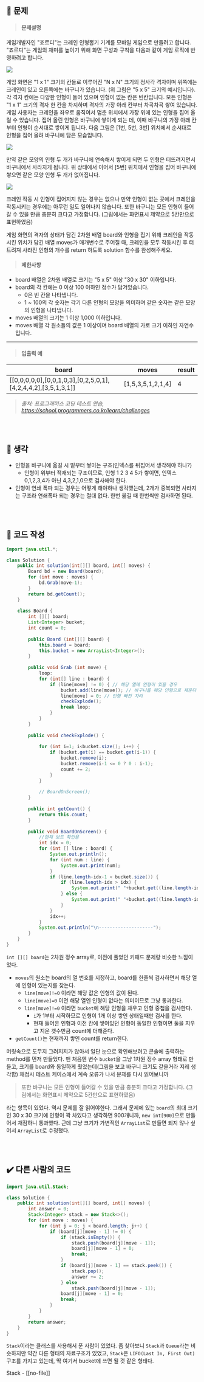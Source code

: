 ## 🚩 문제
><h4>문제설명</h4>
>
게임개발자인 "죠르디"는 크레인 인형뽑기 기계를 모바일 게임으로 만들려고 합니다.
"죠르디"는 게임의 재미를 높이기 위해 화면 구성과 규칙을 다음과 같이 게임 로직에 반영하려고 합니다.
>
![](https://velog.velcdn.com/images/kimbad1992/post/11ac56d9-fd47-4d33-ae66-0219d2deee53/image.png)
>
>
게임 화면은 "1 x 1" 크기의 칸들로 이루어진 "N x N" 크기의 정사각 격자이며 위쪽에는 크레인이 있고 오른쪽에는 바구니가 있습니다. (위 그림은 "5 x 5" 크기의 예시입니다). 각 격자 칸에는 다양한 인형이 들어 있으며 인형이 없는 칸은 빈칸입니다. 모든 인형은 "1 x 1" 크기의 격자 한 칸을 차지하며 격자의 가장 아래 칸부터 차곡차곡 쌓여 있습니다. 게임 사용자는 크레인을 좌우로 움직여서 멈춘 위치에서 가장 위에 있는 인형을 집어 올릴 수 있습니다. 집어 올린 인형은 바구니에 쌓이게 되는 데, 이때 바구니의 가장 아래 칸부터 인형이 순서대로 쌓이게 됩니다. 다음 그림은 [1번, 5번, 3번] 위치에서 순서대로 인형을 집어 올려 바구니에 담은 모습입니다.
>
![](https://velog.velcdn.com/images/kimbad1992/post/feee7640-8f88-4df8-abec-af40232b580d/image.png)
>
만약 같은 모양의 인형 두 개가 바구니에 연속해서 쌓이게 되면 두 인형은 터뜨려지면서 바구니에서 사라지게 됩니다. 위 상태에서 이어서 [5번] 위치에서 인형을 집어 바구니에 쌓으면 같은 모양 인형 두 개가 없어집니다.
>
![](https://velog.velcdn.com/images/kimbad1992/post/7aa38e34-8b03-46c6-a19c-8e585dc6c70f/image.gif)
>
크레인 작동 시 인형이 집어지지 않는 경우는 없으나 만약 인형이 없는 곳에서 크레인을 작동시키는 경우에는 아무런 일도 일어나지 않습니다. 또한 바구니는 모든 인형이 들어갈 수 있을 만큼 충분히 크다고 가정합니다. (그림에서는 화면표시 제약으로 5칸만으로 표현하였음)
>
게임 화면의 격자의 상태가 담긴 2차원 배열 board와 인형을 집기 위해 크레인을 작동시킨 위치가 담긴 배열 moves가 매개변수로 주어질 때, 크레인을 모두 작동시킨 후 터트려져 사라진 인형의 개수를 return 하도록 solution 함수를 완성해주세요.
>
><h4>제한사항</h4>
>
* board 배열은 2차원 배열로 크기는 "5 x 5" 이상 "30 x 30" 이하입니다.
* board의 각 칸에는 0 이상 100 이하인 정수가 담겨있습니다.
  - 0은 빈 칸을 나타냅니다.
  - 1 ~ 100의 각 숫자는 각기 다른 인형의 모양을 의미하며 같은 숫자는 같은 모양의 인형을 나타냅니다.
* moves 배열의 크기는 1 이상 1,000 이하입니다.
* moves 배열 각 원소들의 값은 1 이상이며 board 배열의 가로 크기 이하인 자연수입니다.
>
----
><h4>입출력 예</h4>
>
|**board**|**moves**|**result**|
|---|---|---|
|[[0,0,0,0,0],[0,0,1,0,3],[0,2,5,0,1],[4,2,4,4,2],[3,5,1,3,1]]|[1,5,3,5,1,2,1,4]|4|
>
>_출처: 프로그래머스 코딩 테스트 연습, https://school.programmers.co.kr/learn/challenges_

<br>
<br>

## 🌌 생각

 * 인형을 바구니에 옮길 시 밑부터 쌓이는 구조(인덱스를 뒤집어서 생각해야 하나?)
   - 인형이 위부터 적재되는 구조이므로,
   인형 1 2 3 4 5가 쌓이면, 인덱스 0,1,2,3,4가 아닌 4,3,2,1,0으로 검사해야 한다.
 * 인형이 연쇄 폭파 되는 경우는 어떻게 해야하나 생각했는데, 
 2개가 중복되면 사라지는 구조라 연쇄폭파 되는 경우는 절대 없다.
 한번 옮길 때 한번씩만 검사하면 된다.
 <br>
 <br>
 
## 📝 코드 작성

```java
import java.util.*;

class Solution {
    public int solution(int[][] board, int[] moves) {
        Board bd = new Board(board);
        for (int move : moves) {
            bd.Grab(move-1);
        }
        return bd.getCount();
    }
    
    class Board {
        int [][] board;
        List<Integer> bucket;
        int count = 0;
        
        public Board (int[][] board) {
            this.board = board;
            this.bucket = new ArrayList<Integer>();
        }
        
        public void Grab (int move) {
            loop:
            for (int[] line : board) {
                if (line[move] != 0) { // 해당 열에 인형이 있을 경우
                    bucket.add(line[move]); // 바구니를 해당 인형으로 채운다
                    line[move] = 0; // 인형 빠진 자리
                    checkExplode();
                    break loop;
                }    
            }
        }
        
        public void checkExplode() {
            
            for (int i=1; i<bucket.size(); i++) {
                if (bucket.get(i) == bucket.get(i-1)) {
                    bucket.remove(i);
                    bucket.remove(i-1 <= 0 ? 0 : i-1);
                    count += 2;
                }
            }
            
            // BoardOnScreen();
        }
        
        public int getCount() {
            return this.count;
        }
        
        public void BoardOnScreen() {
            //현재 보드 확인용
            int idx = 0;
            for (int [] line : board) {
                System.out.println();
                for (int num : line) {
                    System.out.print(num);
                }
                if (line.length-idx-1 < bucket.size()) {
                    if (line.length-idx > idx) {
                        System.out.print(" "+bucket.get((line.length-idx)-1));
                    } else {
                        System.out.print(" "+bucket.get((line.length-idx)-1));
                    }
                }
                idx++;
            }
            System.out.println("\n--------------------");
        }
    } 
}
````
`int [][] board`는 2차원 정수 array로, 이전에 풀었던 키패드 문제랑 비슷한 느낌이었다.
* `moves`의 원소는 board의 열 번호를 지정하고,
board를 한줄씩 검사하면서 해당 열에 인형이 있는지를 찾는다.
  - `line[move]!=0` 이라면 해당 값은 인형의 값이 된다.
  - `line[move]=0` 이면 해당 열엔 인형이 없다는 의미이므로 그냥 통과한다.
  - `line[move]!=0` 이라면 `bucket`에 해당 인형을 채우고 인형 중첩을 검사한다.
    + `i`가 1부터 시작하므로 인형이 1개 이상 쌓인 상태일때만 검사를 한다.
    + 현재 들어온 인형과 이전 칸에 쌓여있던 인형이 동일한 인형이면 둘을 지우고
    지운 갯수만큼 count에 더해준다.
 * `getCount()`는 현재까지 쌓인 count를 return한다.
    
머릿속으로 도무지 그려지지가 않아서 일단 눈으로 확인해보려고
콘솔에 출력하는 method를 먼저 만들었다.
맨 처음엔 변수 `bucket`을 그냥 1차원 정수 array 형태로 만들고,
크기를 board와 동일하게 줬었는데(그림을 보고 바구니 크기도 같을거라 지레 생각함)
채점시 테스트 케이스에서 계속 오류가 나서 문제를 다시 읽어보니까
>또한 바구니는 모든 인형이 들어갈 수 있을 만큼 충분히 크다고 가정합니다. (그림에서는 화면표시 제약으로 5칸만으로 표현하였음)

라는 항목이 있었다. 역시 문제를 잘 읽어야한다.
그래서 문제에 있는 `board`의 최대 크기인 30 x 30 크기에
인형이 꽉 차있다고 생각하면 900개니까, `new int[900]`으로 만들어서 채점하니 통과했다.
근데 그냥 크기가 가변적인 `ArrayList`로 만들면 되지 않나 싶어서 `ArrayList`로 수정했다.


<br>
<br>

## ✔️ 다른 사람의 코드
```java
import java.util.Stack;

class Solution {
    public int solution(int[][] board, int[] moves) {
        int answer = 0;
        Stack<Integer> stack = new Stack<>();
        for (int move : moves) {
            for (int j = 0; j < board.length; j++) {
                if (board[j][move - 1] != 0) {
                    if (stack.isEmpty()) {
                        stack.push(board[j][move - 1]);
                        board[j][move - 1] = 0;
                        break;
                    }
                    if (board[j][move - 1] == stack.peek()) {
                        stack.pop();
                        answer += 2;
                    } else
                        stack.push(board[j][move - 1]);
                    board[j][move - 1] = 0;
                    break;
                }
            }
        }
        return answer;
    }
}
```
`Stack`이라는 클래스를 사용해서 푼 사람이 있었다.
좀 찾아보니 `Stack`과 `Queue`라는 비슷하지만 약간 다른 형태의 자료구조가 있었고,
`Stack`은 `LIFO(Last In, First Out)`구조를 가지고 있는데, 딱 여기서 bucket에 쓰면 될 것 같은 형태다.

Stack - [[no-file]]